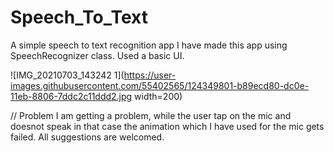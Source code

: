 # Speech_To_Text
A simple speech to text recognition app
I have made this app using SpeechRecognizer class.
Used a basic UI.


![IMG_20210703_143242 1](https://user-images.githubusercontent.com/55402565/124349801-b89ecd80-dc0e-11eb-8806-7ddc2c11ddd2.jpg width=200)


// Problem
I am getting a problem, while the user tap on the mic and doesnot speak in that case the animation which I have used for the mic gets failed.
All suggestions are welcomed.
